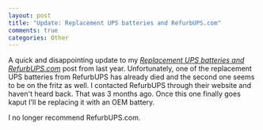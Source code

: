```yaml
--- 
layout: post
title: "Update: Replacement UPS batteries and RefurbUPS.com"
comments: true
categories: Other
---
```

A quick and disappointing update to my <a href="http://cameronstokes.com/2010/08/23/replacement-ups-batteries-refurbups-com/"><em>Replacement UPS batteries and RefurbUPS.com</em></a> post from last year. Unfortunately, one of the replacement UPS batteries from RefurbUPS has already died and the second one seems to be on the fritz as well. I contacted RefurbUPS through their website and haven't heard back. That was 3 months ago. Once this one finally goes kaput I'll be replacing it with an OEM battery.

I no longer recommend RefurbUPS.com.
